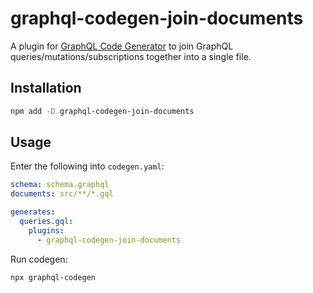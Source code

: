 # graphql-codegen-join-documents
A plugin for [GraphQL Code Generator](https://graphql-code-generator.com/docs/getting-started/index) to join GraphQL queries/mutations/subscriptions together into a single file.

## Installation
``` bash
npm add -D graphql-codegen-join-documents
```

## Usage
Enter the following into `codegen.yaml`:
``` yaml
schema: schema.graphql
documents: src/**/*.gql

generates:
  queries.gql:
    plugins:
      - graphql-codegen-join-documents
```

Run codegen:
``` bash
npx graphql-codegen
```
